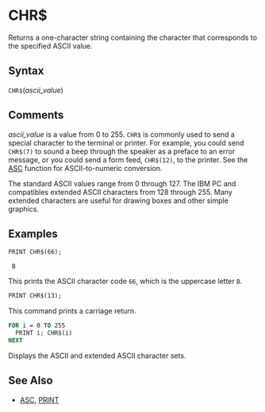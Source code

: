 # CHR$

Returns a one-character string containing the character that corresponds to the specified ASCII value.

## Syntax

`CHR$`(*ascii_value*)

## Comments

*ascii_value* is a value from 0 to 255. `CHR$` is commonly used to send a special character to the terminal or printer. For example, you could send `CHR$(7)` to sound a beep through the speaker as a preface to an error message, or you could send a form feed, `CHR$(12)`, to the printer. See the [ASC](ASC) function for ASCII-to-numeric conversion.

The standard ASCII values range from 0 through 127. The IBM PC and compatibles extended ASCII characters from 128 through 255. Many extended characters are useful for drawing boxes and other simple graphics.

## Examples

```vb
PRINT CHR$(66);
```

```text
 B
```

This prints the ASCII character code `66`, which is the uppercase letter `B`.

```vb
PRINT CHR$(13);
```

This command prints a carriage return.

```vb
FOR i = 0 TO 255
  PRINT i; CHR$(i)
NEXT
```

Displays the ASCII and extended ASCII character sets.

## See Also

* [ASC](ASC), [PRINT](PRINT)
